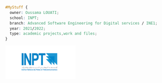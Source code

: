 ```css
#MyStuff { 
  owner: Oussama LOUATI;
  school: INPT; 
  branch: Advanced Software Engineering for Digital services / INE1;
  year: 2021/2022; 
  type: academic projects,work and files;
}
```  

<div >
  <img src="/logoinpt.png" style="width:14rem;">
  
</div>
